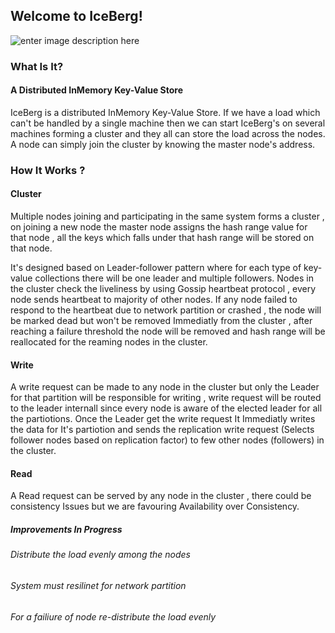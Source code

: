 ## Welcome to IceBerg!
![enter image description here](https://ik.imagekit.io/be4swnsmo/ice_berg_HPOwN1Ipt.jpg?tr=w-200,h-200,c-at_max,oit-false,q-80)
### What Is It?
#### A Distributed InMemory Key-Value Store 
IceBerg is a distributed InMemory Key-Value Store. If we have a load which can't be handled by a single machine then we can start IceBerg's on several machines forming a cluster and they all can store the load across the nodes.
A node can simply join the cluster by knowing the master node's address.
### How It Works ?

#### Cluster 
Multiple nodes joining and participating in the same system forms a cluster , on joining a new node the master node assigns the hash range value for that node , all the keys which falls under that hash range will be stored on that node. 

It's designed based on Leader-follower pattern where for each type of  key-value collections there will be one leader and multiple followers.
Nodes in the cluster check the liveliness by using Gossip heartbeat protocol , 
every node sends heartbeat to majority of other nodes. If any node failed to respond to the heartbeat due to network partition or crashed , the node will be marked dead but won't be removed Immediatly from the cluster , after reaching a failure threshold the node will be removed and hash range will be reallocated for the reaming nodes in the cluster.

#### Write
A write request can be made to any node in the cluster but only the Leader for that partition will be responsible for writing , write request will be routed to the leader internall since every node is aware of the elected leader for all the partiotions.
Once the Leader get the write request It Immediatly writes the data for It's partiotion and sends the replication write request (Selects follower nodes based on replication factor) to few other nodes (followers) in the cluster.
#### Read
A Read request can be served by any node in the cluster , there could be consistency Issues but we are favouring Availability over Consistency.
   
 ##### Improvements In Progress
 ###### Distribute the load evenly among the nodes
 ###### System must resilinet for network partition
 ###### For a failiure of node re-distribute the load evenly
 
 

   

  
